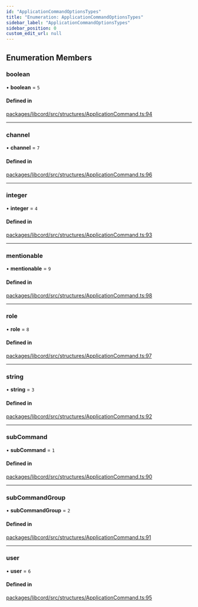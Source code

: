 ```yaml
---
id: "ApplicationCommandOptionsTypes"
title: "Enumeration: ApplicationCommandOptionsTypes"
sidebar_label: "ApplicationCommandOptionsTypes"
sidebar_position: 0
custom_edit_url: null
---
```


## Enumeration Members

### boolean

• **boolean** = ``5``

#### Defined in

[packages/libcord/src/structures/ApplicationCommand.ts:94](https://github.com/Libcord/libcord/blob/60a6e24/packages/libcord/src/structures/ApplicationCommand.ts#L94)

___

### channel

• **channel** = ``7``

#### Defined in

[packages/libcord/src/structures/ApplicationCommand.ts:96](https://github.com/Libcord/libcord/blob/60a6e24/packages/libcord/src/structures/ApplicationCommand.ts#L96)

___

### integer

• **integer** = ``4``

#### Defined in

[packages/libcord/src/structures/ApplicationCommand.ts:93](https://github.com/Libcord/libcord/blob/60a6e24/packages/libcord/src/structures/ApplicationCommand.ts#L93)

___

### mentionable

• **mentionable** = ``9``

#### Defined in

[packages/libcord/src/structures/ApplicationCommand.ts:98](https://github.com/Libcord/libcord/blob/60a6e24/packages/libcord/src/structures/ApplicationCommand.ts#L98)

___

### role

• **role** = ``8``

#### Defined in

[packages/libcord/src/structures/ApplicationCommand.ts:97](https://github.com/Libcord/libcord/blob/60a6e24/packages/libcord/src/structures/ApplicationCommand.ts#L97)

___

### string

• **string** = ``3``

#### Defined in

[packages/libcord/src/structures/ApplicationCommand.ts:92](https://github.com/Libcord/libcord/blob/60a6e24/packages/libcord/src/structures/ApplicationCommand.ts#L92)

___

### subCommand

• **subCommand** = ``1``

#### Defined in

[packages/libcord/src/structures/ApplicationCommand.ts:90](https://github.com/Libcord/libcord/blob/60a6e24/packages/libcord/src/structures/ApplicationCommand.ts#L90)

___

### subCommandGroup

• **subCommandGroup** = ``2``

#### Defined in

[packages/libcord/src/structures/ApplicationCommand.ts:91](https://github.com/Libcord/libcord/blob/60a6e24/packages/libcord/src/structures/ApplicationCommand.ts#L91)

___

### user

• **user** = ``6``

#### Defined in

[packages/libcord/src/structures/ApplicationCommand.ts:95](https://github.com/Libcord/libcord/blob/60a6e24/packages/libcord/src/structures/ApplicationCommand.ts#L95)
